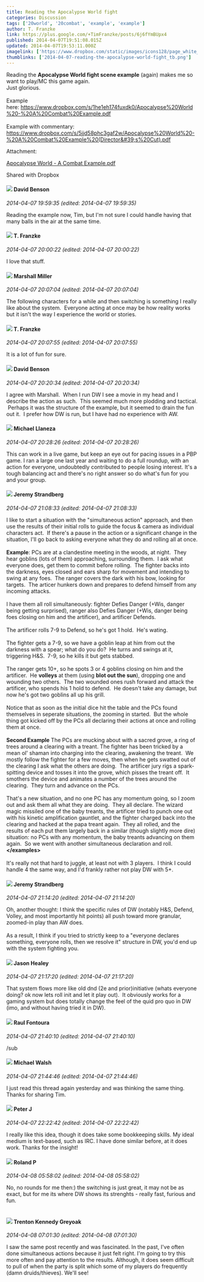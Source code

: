 ```yaml
---
title: Reading the Apocalypse World fight
categories: Discussion
tags: ['20world', '20combat', 'example', 'example']
author: T. Franzke
link: https://plus.google.com/+TimFranzke/posts/6j6fYmBUpx4
published: 2014-04-07T19:51:08.015Z
updated: 2014-04-07T19:53:11.000Z
imagelink: ['https://www.dropbox.com/static/images/icons128/page_white_acrobat.png']
thumblinks: ['2014-04-07-reading-the-apocalypse-world-fight_tb.png']
---
```


Reading the <b>Apocalypse World fight scene example</b> (again) makes me so want to play/MC this game again. <br />Just glorious. <br /><br />Example here: <a href="https://www.dropbox.com/s/1he1eh174fuxdk0/Apocalypse%20World%20-%20A%20Combat%20Example.pdf" class="ot-anchor">https://www.dropbox.com/s/1he1eh174fuxdk0/Apocalypse%20World%20-%20A%20Combat%20Example.pdf</a> <br /><br />Example with commentary: <br /><a href="https://www.dropbox.com/s/5jjd58phc3gaf2w/Apocalypse%20World%20-%20A%20Combat%20Example%20%28Director%27s%20Cut%29.pdf" class="ot-anchor">https://www.dropbox.com/s/5jjd58phc3gaf2w/Apocalypse%20World%20-%20A%20Combat%20Example%20(Director&#39;s%20Cut).pdf</a>


Attachment:

<a href='https://www.dropbox.com/s/1he1eh174fuxdk0/Apocalypse%20World%20-%20A%20Combat%20Example.pdf'>Apocalypse World - A Combat Example.pdf</a>


Shared with Dropbox
<div id='comment z12qw1ubtmyzy1bd223hutsxszipin4th'>
  <h4><img src='{{site.baseurl}}//images/avatars/112061948037312301151_photo.jpg'> David Benson</h4>
      <p><cite>2014-04-07 19:59:35 (edited: 2014-04-07 19:59:35)</cite></p>
        <p>Reading the example now, Tim, but I&#39;m not sure I could handle having that many balls in the air at the same time.</p>
</div>
        

<div id='comment z12qw1ubtmyzy1bd223hutsxszipin4th'>
  <h4><img src='{{site.baseurl}}//images/avatars/110330901807759406775_photo.jpg'> T. Franzke</h4>
      <p><cite>2014-04-07 20:00:22 (edited: 2014-04-07 20:00:22)</cite></p>
        <p>I love that stuff. </p>
</div>
        

<div id='comment z12qw1ubtmyzy1bd223hutsxszipin4th'>
  <h4><img src='{{site.baseurl}}//images/avatars/113927217394445366066_photo.jpg'> Marshall Miller</h4>
      <p><cite>2014-04-07 20:07:04 (edited: 2014-04-07 20:07:04)</cite></p>
        <p>The following characters for a while and then switching is something I really like about the system.  Everyone acting at once may be how reality works but it isn&#39;t the way I experience the world or stories.  </p>
</div>
        

<div id='comment z12qw1ubtmyzy1bd223hutsxszipin4th'>
  <h4><img src='{{site.baseurl}}//images/avatars/110330901807759406775_photo.jpg'> T. Franzke</h4>
      <p><cite>2014-04-07 20:07:55 (edited: 2014-04-07 20:07:55)</cite></p>
        <p>It is a lot of fun for sure. </p>
</div>
        

<div id='comment z12qw1ubtmyzy1bd223hutsxszipin4th'>
  <h4><img src='{{site.baseurl}}//images/avatars/112061948037312301151_photo.jpg'> David Benson</h4>
      <p><cite>2014-04-07 20:20:34 (edited: 2014-04-07 20:20:34)</cite></p>
        <p>I agree with Marshall.  When I run DW I see a movie in my head and I describe the action as such.  This seemed much more plodding and tactical.  Perhaps it was the structure of the example, but it seemed to drain the fun out it.  I prefer how DW is run, but I have had no experience with AW.</p>
</div>
        

<div id='comment z12qw1ubtmyzy1bd223hutsxszipin4th'>
  <h4><img src='{{site.baseurl}}//images/avatars/118285647887876243328_photo.jpg'> Michael Llaneza</h4>
      <p><cite>2014-04-07 20:28:26 (edited: 2014-04-07 20:28:26)</cite></p>
        <p>This can work in a live game, but keep an eye out for pacing issues in a PBP game. I ran a large one last year and waiting to do a full roundup, with an action for everyone, undoubtedly contributed to people losing interest. It&#39;s a tough balancing act and there&#39;s no right answer so do what&#39;s fun for you and your group.</p>
</div>
        

<div id='comment z12qw1ubtmyzy1bd223hutsxszipin4th'>
  <h4><img src='{{site.baseurl}}//images/avatars/102595580176380683252_photo.jpg'> Jeremy Strandberg</h4>
      <p><cite>2014-04-07 21:08:33 (edited: 2014-04-07 21:08:33)</cite></p>
        <p>I like to start a situation with the &quot;simultaneous action&quot; approach, and then use the results of their initial rolls to guide the focus &amp; camera as individual characters act.  If there&#39;s a pause in the action or a significant change in the situation, I&#39;ll go back to asking everyone what they do and rolling all at once.<br /><br /><b>Example</b>: PCs are at a clandestine meeting in the woods, at night.  They hear goblins (lots of them) approaching, surrounding them.  I ask what everyone does, get them to commit before rolling.  The fighter backs into the darkness, eyes closed and ears sharp for movement and intending to swing at any foes.  The ranger covers the dark with his bow, looking for targets.  The articer hunkers down and prepares to defend himself from any incoming attacks. <br /><br />I have them all roll simultaneously: fighter Defies Danger (+Wis, danger being getting surprised), ranger also Defies Danger (+Wis, danger being foes closing on him and the artificer), and artificer Defends.<br /><br />The artificer rolls 7-9 to Defend, so he&#39;s got 1 hold.  He&#39;s wating.<br /><br />The fighter gets a 7-9, so we have a goblin leap at him from out the darkness with a spear; what do you do?  He turns and swings at it, triggering H&amp;S.  7-9, so he kills it but gets stabbed.<br /><br />The ranger gets 10+, so he spots 3 or 4 goblins closing on him and the artificer.  He <b>volleys</b> at them (using <b>blot out the sun</b>), dropping one and wounding two others.  The two wounded ones rush forward and attack the artificer, who spends his 1 hold to defend.  He doesn&#39;t take any damage, but now he&#39;s got two goblins all up his grill.<br /><br />Notice that as soon as the initial dice hit the table and the PCs found themselves in seperate situations, the zooming in started.  But the whole thing got kicked off by the PCs all declaring their actions at once and rolling them at once.<br /><br /><b>Second Example</b> The PCs are mucking about with a sacred grove, a ring of trees around a clearing with a treant. The fighter has been tricked by a mean ol&#39; shaman into charging into the clearing, awakening the treant.  We mostly follow the fighter for a few moves, then when he gets swatted out of the clearing I ask what the others are doing.  The artificer jury rigs a spark-spitting device and tosses it into the grove, which pisses the treant off.  It smothers the device and animates a number of the trees around the clearing.  They turn and advance on the PCs.<br /><br />That&#39;s a new situation, and no one PC has any momentum going, so I zoom out and ask them all what they are doing.  They all declare. The wizard magic missiled one of the baby treants, the artificer tried to punch one out with his kinetic amplification gauntlet, and the fighter charged back into the clearing and hacked at the papa treant again.  They all rolled, and the results of each put them largely back in a similar (though slightly more dire) situation: no PCs with any momentum, the baby treants advancing on them again.  So we went with another simultaneous declaration and roll. <b>&lt;/examples&gt;</b><br /><br />It&#39;s really not that hard to juggle, at least not with 3 players.  I think I could handle 4 the same way, and I&#39;d frankly rather not play DW with 5+.</p>
</div>
        

<div id='comment z12qw1ubtmyzy1bd223hutsxszipin4th'>
  <h4><img src='{{site.baseurl}}//images/avatars/102595580176380683252_photo.jpg'> Jeremy Strandberg</h4>
      <p><cite>2014-04-07 21:14:20 (edited: 2014-04-07 21:14:20)</cite></p>
        <p>Oh, another thought: I think the specific rules of DW (notably H&amp;S, Defend, Volley, and most importantly hit points) all push toward more granular, zoomed-in play than AW does. <br /><br />As a result, I think if you tried to strictly keep to a &quot;everyone declares something, everyone rolls, then we resolve it&quot; structure in DW, you&#39;d end up with the system fighting you.</p>
</div>
        

<div id='comment z12qw1ubtmyzy1bd223hutsxszipin4th'>
  <h4><img src='{{site.baseurl}}//images/avatars/106145172252883833320_photo.jpg'> Jason Healey</h4>
      <p><cite>2014-04-07 21:17:20 (edited: 2014-04-07 21:17:20)</cite></p>
        <p>That system flows more like old dnd (2e and prior)initiative (whats everyone doing? ok now lets roll init and let it play out).  It obviously works for a gaming system but does totally change the feel of the quid pro quo in DW (imo, and without having tried it in DW).</p>
</div>
        

<div id='comment z12qw1ubtmyzy1bd223hutsxszipin4th'>
  <h4><img src='{{site.baseurl}}//images/avatars/104428507967147566034_photo.jpg'> Raul Fontoura</h4>
      <p><cite>2014-04-07 21:40:10 (edited: 2014-04-07 21:40:10)</cite></p>
        <p>/sub</p>
</div>
        

<div id='comment z12qw1ubtmyzy1bd223hutsxszipin4th'>
  <h4><img src='{{site.baseurl}}//images/avatars/110852834429314721478_photo.jpg'> Michael Walsh</h4>
      <p><cite>2014-04-07 21:44:46 (edited: 2014-04-07 21:44:46)</cite></p>
        <p>I just read this thread again yesterday and was thinking the same thing. Thanks for sharing Tim.</p>
</div>
        

<div id='comment z12qw1ubtmyzy1bd223hutsxszipin4th'>
  <h4><img src='{{site.baseurl}}//images/avatars/113692337653837882568_photo.jpg'> Peter J</h4>
      <p><cite>2014-04-07 22:22:42 (edited: 2014-04-07 22:22:42)</cite></p>
        <p>I really like this idea, though it does take some bookkeeping skills. My ideal medium is text-based, such as IRC. I have done similar before, at it does work. Thanks for the insight!</p>
</div>
        

<div id='comment z12qw1ubtmyzy1bd223hutsxszipin4th'>
  <h4><img src='{{site.baseurl}}//images/avatars/110384865323265614483_photo.jpg'> Roland P</h4>
      <p><cite>2014-04-08 05:58:02 (edited: 2014-04-08 05:58:02)</cite></p>
        <p>No, no rounds for me then:) the switching is just great, it may not be as exact, but for me its where DW shows its strenghts - really fast, furious and fun.<br /><br /></p>
</div>
        

<div id='comment z12qw1ubtmyzy1bd223hutsxszipin4th'>
  <h4><img src='{{site.baseurl}}//images/avatars/105533087046914570553_photo.jpg'> Trenton Kennedy Greyoak</h4>
      <p><cite>2014-04-08 07:01:30 (edited: 2014-04-08 07:01:30)</cite></p>
        <p>I saw the same post recently and was fascinated. In the past, I&#39;ve often done simultaneous actions because it just felt right. I&#39;m going to try this more often and pay attention to the results. Although, it does seem difficult to pull of when the party is split which some of my players do frequently (damn druids/thieves). We&#39;ll see!</p>
</div>
        